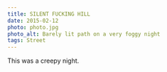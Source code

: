 ```yaml
---
title: SILENT FUCKING HILL
date: 2015-02-12
photo: photo.jpg
photo_alt: Barely lit path on a very foggy night
tags: Street
---
```


This was a creepy night.
